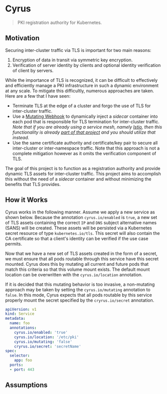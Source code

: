 # Cyrus

> PKI registration authority for Kubernetes.

## Motivation

Securing inter-cluster traffic via TLS is important for two main reasons:
1. Encryption of data in transit via symmetric key encryption.
2. Verification of server identity by clients and optional identity verification of client by servers.

While the importance of TLS is recognized, it can be difficult to effectively and efficiently manage a PKI infrastructure in such a dynamic environment at any scale. To mitigate this difficultly, numerous approaches are taken. Here are a few that I have seen:
* Terminate TLS at the edge of a cluster and forgo the use of TLS for inter-cluster traffic.
* Use a [Mutating Webhook](https://kubernetes.io/docs/admin/admission-controllers/#mutatingadmissionwebhook-beta-in-19) to dynamically inject a _sidecar_ container into each pod that is responsible for TLS termination for inter-cluster traffic. _Note that if you are already using a service mesh, namely [Istio](https://github.com/istio), then this functionality is already [part of that project](https://github.com/istio/istio/tree/master/security) and you should utilize that instead._
* Use the same certificate authority and certificate/key pair to secure all inter-cluster or inter-namespace traffic. Note that this approach is not a complete mitigation however as it omits the verification component of TLS.

The goal of this project is to function as a registration authority and provide dynamic TLS assets for inter-cluster traffic. This project aims to accomplish this without the need of a _sidecar_ container and without minimizing the benefits that TLS provides.

## How it Works

Cyrus works in the following manner. Assume we apply a new service as shown below. Because the annotation `cyrus.io/enabled` is `true`, a new set of TLS assets containing the correct `IP` and `DNS` subject alternative names (SANS) will be created. These assets will be persisted via a Kubernetes secret resource of type `kubernetes.io/tls`. This secret will also contain the CA certificate so that a client's identity can be verified if the use case permits.

Now that we have a new set of TLS assets created in the form of a secret, we must ensure that all pods routable through this service have this secret mounted. Cyrus does this by mutating all current and future pods that match this criteria so that this volume mount exists. The default mount location can be overwritten with the `cyrus.io/location` annotation.

If it is decided that this mutating behavior is too invasive, a non-mutating approach may be taken by setting the `cyrus.io/mutating` annotation to `false`. In this mode, Cyrus expects that all pods routable by this service properly mount the secret specified by the `cryrus.io/secret` annotation.

```yaml
apiVersion: v1
kind: Service
metadata:
  name: foo
  annotations:
    cyrus.io/enabled: 'true'
    cyrus.io/location: '/etc/pki'
    cyrus.io/mutating: 'false'
    cryrus.io/secret: 'secretName'
spec:
  selector:
    app: foo
  ports:
  - port: 443
```

## Assumptions
